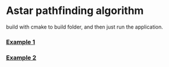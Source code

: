# Astar pathfinding algorithm

build with cmake to build folder, and then just run the application.


### [Example 1](images/screenshot1.png)

### [Example 2](images/screenshot2.png)



